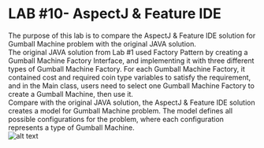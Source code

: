 # LAB #10- AspectJ & Feature IDE
The purpose of this lab is to compare the AspectJ & Feature IDE solution for Gumball Machine problem with the original JAVA solution. <br>
The original JAVA solution from Lab #1 used Factory Pattern by creating a Gumball Machine Factory Interface, and implementing it with three different types of Gumball Machine Factory. For each Gumball Machine Factory, it contained cost and required coin type variables to satisfy the requirement, and in the Main class, users need to select one Gumball Machine Factory to create a Gumball Machine, then use it.<br>
Compare with the original JAVA solution, the AspectJ & Feature IDE solution creates a model for Gumball Machine problem. The model defines all possible configurations for the problem, where each configuration represents a type of Gumball Machine.<br>
![alt text](https://github.com/ShikangJin/cmpe202/tree/master/lab10/GumballMachineModel.png "Gumall Machine Model") 